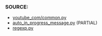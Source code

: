 ### SOURCE:
 * [youtube_com/common.py](https://github.com/gil9red/SimplePyScripts/blob/05c31dec1e25fb23041f3bbb6f552bcd517d948e/html_parsing/youtube_com/common.py)
 * [auto_in_progress_message.py](https://github.com/gil9red/SimplePyScripts/blob/0c3c7da43d72112a9b9f826bd225ef3752c5c4a5/telegram_bot_examples/auto_in_progress_message.py) (PARTIAL)
 * [regexp.py](https://github.com/gil9red/telegram_bot__gamebook/blob/7b7399c83ae6249da9dc92ea5dc475cc0565edc0/bot/regexp.py#L22)

